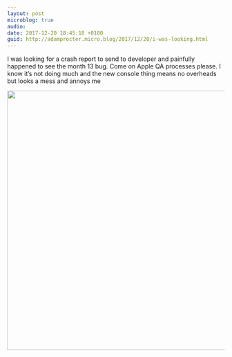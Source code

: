 ```yaml
---
layout: post
microblog: true
audio: 
date: 2017-12-20 18:45:18 +0100
guid: http://adamprocter.micro.blog/2017/12/20/i-was-looking.html
---
```

I was looking for a crash report to send to developer and painfully happened to see the month 13 bug. Come on Apple QA processes please. I know it’s not doing much and the new console thing means no overheads but looks a mess and annoys me

<img src="http://discursive.adamprocter.co.uk/uploads/2017/9c46be6949.jpg" width="600" height="600" />
